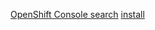 [OpenShift Console search](OpenShift-console.user.js) [install](https://raw.githubusercontent.com/bakito/tampermonkey-scripts/master/OpenShift-console.user.js)
